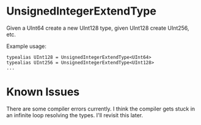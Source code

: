 # UnsignedIntegerExtendType
Given a UInt64 create a new UInt128 type, given UInt128 create UInt256, etc.

Example usage:

    typealias UInt128 = UnsignedIntegerExtendType<UInt64>
    typealias UInt256 = UnsignedIntegerExtendType<UInt128>
    ...

# Known Issues
There are some compiler errors currently. I think the compiler gets stuck in an infinite loop resolving the types.
I'll revisit this later.
